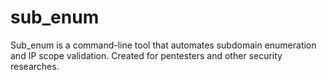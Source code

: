 # sub_enum
Sub_enum is a command-line tool that automates subdomain enumeration and IP scope validation. Created for pentesters and other security researches.
